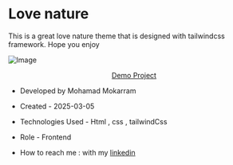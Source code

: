 # Love nature

<p>This is a great love nature theme that is designed with tailwindcss framework. Hope you enjoy</p>

![Image](https://github.com/user-attachments/assets/9390a5ac-428d-4d10-836a-bee5b178d1ef)


<p align="center"><a href="https://mohamadmokarram.github.io/nature/">Demo Project</a></p>

- Developed by Mohamad Mokarram

- Created - 2025-03-05

- Technologies Used - Html , css , tailwindCss 

- Role - Frontend

- How to reach me : with my [linkedin](https://www.linkedin.com/in/mohamad-mokaram-05b873200/)
